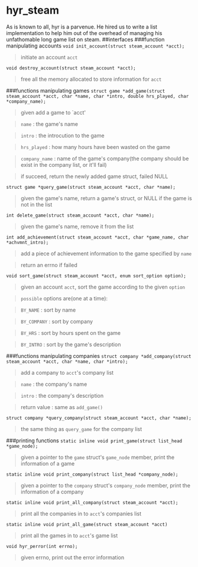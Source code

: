 # hyr_steam
As is known to all, hyr is a parvenue. He hired us to write a list implementation to help him out of the overhead of managing his unfathomable long game list on steam.
##interfaces
###function manipulating accounts
`void init_account(struct steam_account *acct);`
>initiate an account `acct`

`void destroy_account(struct steam_account *acct);`
>free all the memory allocated to store information for `acct`  

###functions manipulating games
`struct game *add_game(struct steam_account *acct, char *name,
             char *intro, double hrs_played, char *company_name);`
>given add a game to `acct'  

>`name` : the game's name  

>`intro` : the introcution to the game  

>`hrs_played` : how many hours have been wasted on the game  

>`company_name` : name of the game's company(the company should be exist in the company list, or it'll fail)  

>if succeed, return the newly added game struct, failed NULL  

`struct game *query_game(struct steam_account *acct, char *name);`
>given the game's name, return a game's struct, or NULL if the game is not in the list  

`int delete_game(struct steam_account *acct, char *name);`  
>given the game's name, remove it from the list  

`int add_achievement(struct steam_account *acct, char *game_name, char *achvmnt_intro);`
>add a piece of achievement information to the game specified by `name`  

>return an errno if failed  

`void sort_game(struct steam_account *acct, enum sort_option option);`
>given an account `acct`, sort the game according to the given `option`  

>`possible` options are(one at a time):  

>`BY_NAME` : sort by name  

>`BY_COMPANY` : sort by company  

>`BY_HRS` : sort by hours spent on the game  

>`BY_INTRO` : sort by the game's description  

###functions manipulating companies
`struct company *add_company(struct steam_account *acct, char *name, char *intro);`  
>add a company to `acct`'s company list  

>`name` : the company's name  

>`intro` : the company's description   

>return value : same as `add_game()`  

`struct company *query_company(struct steam_account *acct, char *name);`
>the same thing as `query_game` for the company list  

###printing functions
`static inline void print_game(struct list_head *game_node);`
>given a pointer to the `game` struct's `game_node` member, print the information of a game  

`static inline void print_company(struct list_head *company_node);`
>given a pointer to the `company` struct's `company_node` member, print the information of a company  

`static inline void print_all_company(struct steam_account *acct);`
>print all the companies in to `acct`'s companies list  

`static inline void print_all_game(struct steam_account *acct)`
>print all the games in to `acct`'s game list  

`void hyr_perror(int errno);`
>given errno, print out the error information  


